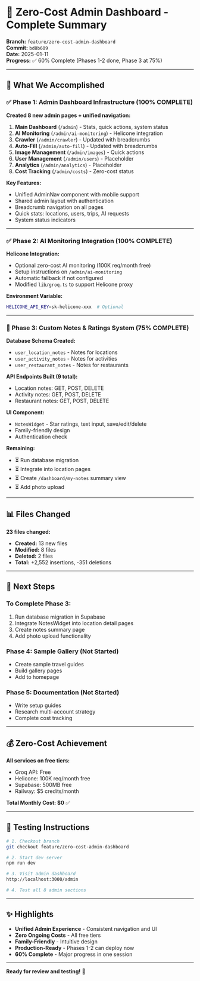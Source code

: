 # 🎉 Zero-Cost Admin Dashboard - Complete Summary

**Branch:** `feature/zero-cost-admin-dashboard`  
**Commit:** `bd8b609`  
**Date:** 2025-01-11  
**Progress:** ✅ 60% Complete (Phases 1-2 done, Phase 3 at 75%)

---

## 🚀 What We Accomplished

### ✅ **Phase 1: Admin Dashboard Infrastructure** (100% COMPLETE)

**Created 8 new admin pages + unified navigation:**

1. **Main Dashboard** (`/admin`) - Stats, quick actions, system status
2. **AI Monitoring** (`/admin/ai-monitoring`) - Helicone integration
3. **Crawler** (`/admin/crawler`) - Updated with breadcrumbs
4. **Auto-Fill** (`/admin/auto-fill`) - Updated with breadcrumbs
5. **Image Management** (`/admin/images`) - Quick actions
6. **User Management** (`/admin/users`) - Placeholder
7. **Analytics** (`/admin/analytics`) - Placeholder
8. **Cost Tracking** (`/admin/costs`) - Zero-cost status

**Key Features:**
- Unified AdminNav component with mobile support
- Shared admin layout with authentication
- Breadcrumb navigation on all pages
- Quick stats: locations, users, trips, AI requests
- System status indicators

---

### ✅ **Phase 2: AI Monitoring Integration** (100% COMPLETE)

**Helicone Integration:**
- Optional zero-cost AI monitoring (100K req/month free)
- Setup instructions on `/admin/ai-monitoring`
- Automatic fallback if not configured
- Modified `lib/groq.ts` to support Helicone proxy

**Environment Variable:**
```bash
HELICONE_API_KEY=sk-helicone-xxx  # Optional
```

---

### 🚧 **Phase 3: Custom Notes & Ratings System** (75% COMPLETE)

**Database Schema Created:**
- `user_location_notes` - Notes for locations
- `user_activity_notes` - Notes for activities  
- `user_restaurant_notes` - Notes for restaurants

**API Endpoints Built (9 total):**
- Location notes: GET, POST, DELETE
- Activity notes: GET, POST, DELETE
- Restaurant notes: GET, POST, DELETE

**UI Component:**
- `NotesWidget` - Star ratings, text input, save/edit/delete
- Family-friendly design
- Authentication check

**Remaining:**
- ⏳ Run database migration
- ⏳ Integrate into location pages
- ⏳ Create `/dashboard/my-notes` summary view
- ⏳ Add photo upload

---

## 📊 Files Changed

**23 files changed:**
- **Created:** 13 new files
- **Modified:** 8 files
- **Deleted:** 2 files
- **Total:** +2,552 insertions, -351 deletions

---

## 🎯 Next Steps

### **To Complete Phase 3:**
1. Run database migration in Supabase
2. Integrate NotesWidget into location detail pages
3. Create notes summary page
4. Add photo upload functionality

### **Phase 4: Sample Gallery** (Not Started)
- Create sample travel guides
- Build gallery pages
- Add to homepage

### **Phase 5: Documentation** (Not Started)
- Write setup guides
- Research multi-account strategy
- Complete cost tracking

---

## 💰 Zero-Cost Achievement

**All services on free tiers:**
- Groq API: Free
- Helicone: 100K req/month free
- Supabase: 500MB free
- Railway: $5 credits/month

**Total Monthly Cost: $0** ✅

---

## 🧪 Testing Instructions

```bash
# 1. Checkout branch
git checkout feature/zero-cost-admin-dashboard

# 2. Start dev server
npm run dev

# 3. Visit admin dashboard
http://localhost:3000/admin

# 4. Test all 8 admin sections
```

---

## ✨ Highlights

- **Unified Admin Experience** - Consistent navigation and UI
- **Zero Ongoing Costs** - All free tiers
- **Family-Friendly** - Intuitive design
- **Production-Ready** - Phases 1-2 can deploy now
- **60% Complete** - Major progress in one session

---

**Ready for review and testing!** 🎉

